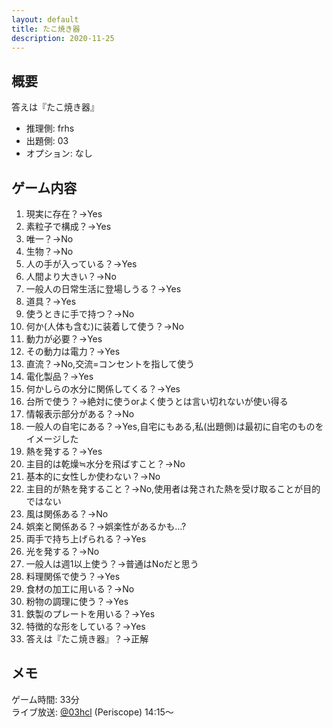 ```yaml
---
layout: default
title: たこ焼き器
description: 2020-11-25
---
```


## 概要

答えは『たこ焼き器』

- 推理側: frhs
- 出題側: 03
- オプション: なし

## ゲーム内容

1. 現実に存在？→Yes
2. 素粒子で構成？→Yes
3. 唯一？→No
4. 生物？→No
5. 人の手が入っている？→Yes
6. 人間より大きい？→No
7. 一般人の日常生活に登場しうる？→Yes
8. 道具？→Yes
9. 使うときに手で持つ？→No
10. 何か(人体も含む)に装着して使う？→No
11. 動力が必要？→Yes
12. その動力は電力？→Yes
13. 直流？→No,交流=コンセントを指して使う
14. 電化製品？→Yes
15. 何かしらの水分に関係してくる？→Yes
16. 台所で使う？→絶対に使うorよく使うとは言い切れないが使い得る
17. 情報表示部分がある？→No
18. 一般人の自宅にある？→Yes,自宅にもある,私(出題側)は最初に自宅のものをイメージした
19. 熱を発する？→Yes
20. 主目的は乾燥≒水分を飛ばすこと？→No
21. 基本的に女性しか使わない？→No
22. 主目的が熱を発すること？→No,使用者は発された熱を受け取ることが目的ではない
23. 風は関係ある？→No
24. 娯楽と関係ある？→娯楽性があるかも…?
25. 両手で持ち上げられる？→Yes
26. 光を発する？→No
27. 一般人は週1以上使う？→普通はNoだと思う
28. 料理関係で使う？→Yes
29. 食材の加工に用いる？→No
30. 粉物の調理に使う？→Yes
31. 鉄製のプレートを用いる？→Yes
32. 特徴的な形をしている？→Yes
33. 答えは『たこ焼き器』？→正解

## メモ

ゲーム時間: 33分  
ライブ放送: [@03hcl](https://www.periscope.tv/03hcl/1eaJbnkmVOeJX?t=14m15s) (Periscope) 14:15～
